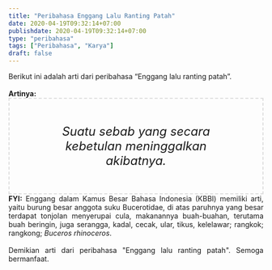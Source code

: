 ```yaml
---
title: "Peribahasa Enggang Lalu Ranting Patah"
date: 2020-04-19T09:32:14+07:00
publishdate: 2020-04-19T09:32:14+07:00
type: "peribahasa"
tags: ["Peribahasa", "Karya"]
draft: false
---
```


<div dir="ltr" style="text-align: left;" trbidi="on"><div style="text-align: justify;">Berikut ini adalah arti dari peribahasa “Enggang lalu ranting patah”.</div><br /><div style="text-align: justify;"><b>Artinya:</b></div><div style="border: 2px dashed #ddd; font-size: 24px; height: auto; margin: 0 auto; padding: 50px; text-align: center; width: auto;"><i>Suatu sebab yang secara kebetulan meninggalkan akibatnya.</i></div><div style="text-align: justify;"><b>FYI:</b> Enggang dalam Kamus Besar Bahasa Indonesia (KBBI) memiliki arti, yaitu  burung besar anggota suku Bucerotidae, di atas paruhnya yang besar terdapat tonjolan menyerupai cula, makanannya buah-buahan, terutama buah beringin, juga serangga, kadal, cecak, ular, tikus, kelelawar; rangkok; rangkong; <i>Buceros rhinoceros</i>.<br /><br /></div><div style="text-align: justify;">Demikian arti dari peribahasa "Enggang lalu ranting patah". Semoga bermanfaat.</div></div>
